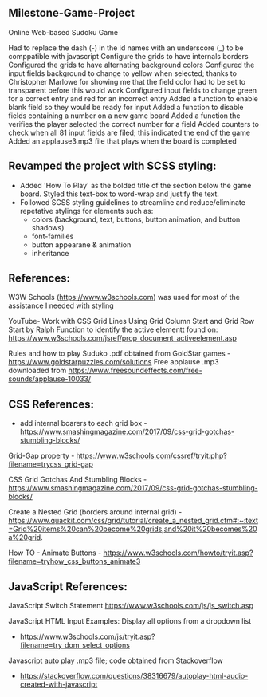 ## Milestone-Game-Project
 Online Web-based Sudoku Game

Had to replace the dash (-) in the id names with an underscore (_) to be comppatible with javascript
Configure the grids to have internals borders
Configured the grids to have alternating background colors
Configured the input fields background to change to yellow when selected; thanks to Christopher Marlowe
  for showing me that the field color had to be set to transparent before this would work
Configured input fields to change green for a correct entry and red for an incorrect entry
Added a function to enable blank field so they would be ready for input
Added a function to disable fields containing a number on a new game board
Added a function the verifies the player selected the correct number for a field
Added counters to check when all 81 input fields are filed; this indicated the end of the game
Added an applause3.mp3 file that plays when the board is completed

## Revamped the project with SCSS styling:
- Added 'How To Play' as the bolded title of the section below the game board. Styled this 
  text-box to word-wrap and justify the text.
- Followed SCSS styling guidelines to streamline and reduce/eliminate repetative stylings for
  elements such as:
  - colors (background, text, buttons, button animation, and button shadows)
  - font-families
  - button appearane & animation
  - inheritance

## References:

W3W Schools (https://www.w3schools.com) was used for most of the assistance I needed with styling 

YouTube- Work with CSS Grid Lines Using Grid Column Start and Grid Row Start by Ralph
Function to identify the active elementt found on:  https://www.w3schools.com/jsref/prop_document_activeelement.asp

Rules and how to play Suduko .pdf obtained from GoldStar games - https://www.goldstarpuzzles.com/solutions
Free applause .mp3 downloaded from https://www.freesoundeffects.com/free-sounds/applause-10033/  

## CSS References: 
 - add internal boarers to each grid box - https://www.smashingmagazine.com/2017/09/css-grid-gotchas-stumbling-blocks/

 Grid-Gap property - https://www.w3schools.com/cssref/tryit.php?filename=trycss_grid-gap

 CSS Grid Gotchas And Stumbling Blocks - https://www.smashingmagazine.com/2017/09/css-grid-gotchas-stumbling-blocks/

 Create a Nested Grid (borders around internal grid) - https://www.quackit.com/css/grid/tutorial/create_a_nested_grid.cfm#:~:text=Grid%20items%20can%20become%20grids,and%20it%20becomes%20a%20grid.

How TO - Animate Buttons - https://www.w3schools.com/howto/tryit.asp?filename=tryhow_css_buttons_animate3

## JavaScript References:
JavaScript Switch Statement
https://www.w3schools.com/js/js_switch.asp


JavaScript HTML Input Examples: Display all options from a dropdown list
- https://www.w3schools.com/js/tryit.asp?filename=try_dom_select_options

Javascript auto play .mp3 file; code obtained from Stackoverflow
- https://stackoverflow.com/questions/38316679/autoplay-html-audio-created-with-javascript






